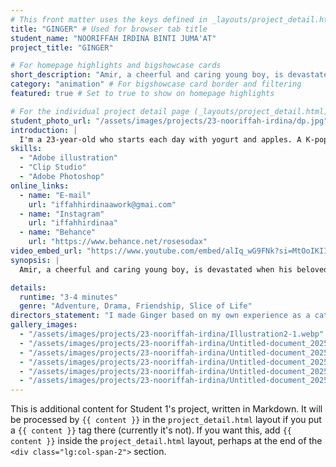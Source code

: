 ```yaml
---
# This front matter uses the keys defined in _layouts/project_detail.html
title: "GINGER" # Used for browser tab title
student_name: "NOORIFFAH IRDINA BINTI JUMA'AT"
project_title: "GINGER"

# For homepage highlights and bigshowcase cards
short_description: "Amir, a cheerful and caring young boy, is devastated when his beloved orange cat, Ginger, suddenly goes missing." # Card image
category: "animation" # For bigshowcase card border and filtering
featured: true # Set to true to show on homepage highlights

# For the individual project detail page (_layouts/project_detail.html)
student_photo_url: "/assets/images/projects/23-nooriffah-irdina/dp.jpg"
introduction: |
  I'm a 23-year-old who starts each day with yogurt and apples. A K-pop fan since Standard 5, it’s shaped much of my life. I adore the colour pink—it’s everywhere, especially my Instax. I cherish capturing memories, embracing life’s little joys with a soft heart and curious spirit.
skills:
  - "Adobe illustration"
  - "Clip Studio"
  - "Adobe Photoshop"
online_links:
  - name: "E-mail"
    url: "iffahhirdinaawork@gmai.com"
  - name: "Instagram"
    url: "iffahhirdinaa"
  - name: "Behance"
    url: "https://www.behance.net/rosesodax"
video_embed_url: "https://www.youtube.com/embed/alIq_wG9FNk?si=MtOoIKIImIkR8djl"
synopsis: |
  Amir, a cheerful and caring young boy, is devastated when his beloved orange cat, Ginger, suddenly goes missing. Armed with only a tiny bell and the cherished memories they shared, Amir sets off on a heartfelt journey through playgrounds, alleyways, and his neighborhood in search of his furry friend. Along the way, he encounters a variety of characters. some helpful, some challenging. But this quest becomes more than just a search for a lost pet. It becomes a journey of friendship, bravery, and hope. In the end, Amir’s determination leads him to a discovery that not only reunites him with Ginger but also strengthens the bond between them like never before.

details:
  runtime: "3-4 minutes"
  genre: "Adventure, Drama, Friendship, Slice of Life"
directors_statement: "I made Ginger based on my own experience as a cat owner. When my cat went missing, it was an emotional and unforgettable moment. This animation is my way of sharing that journey of love, loss, and hope."
gallery_images:
  - "/assets/images/projects/23-nooriffah-irdina/Illustration2-1.webp"
  - "/assets/images/projects/23-nooriffah-irdina/Untitled-document_20250517_753149306009197202.webp"
  - "/assets/images/projects/23-nooriffah-irdina/Untitled-document_20250517_1102765035065070176.webp"
  - "/assets/images/projects/23-nooriffah-irdina/Untitled-document_20250517_2688279598799282345.webp"
  - "/assets/images/projects/23-nooriffah-irdina/Untitled-document_20250517_5616019530866034360.webp"
  - "/assets/images/projects/23-nooriffah-irdina/Untitled-document_20250517_6441188423964304886.webp"
---
```

<!-- You can add more content here in Markdown if needed, it will appear after the gallery -->
This is additional content for Student 1's project, written in Markdown.
It will be processed by `{{ content }}` in the `project_detail.html` layout if you put a `{{ content }}` tag there (currently it's not).
If you want this, add `{{ content }}` inside the `project_detail.html` layout, perhaps at the end of the `<div class="lg:col-span-2">` section.
